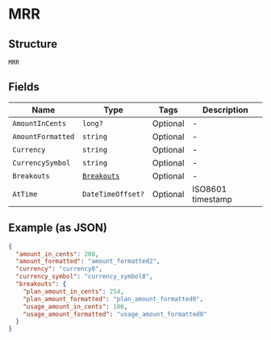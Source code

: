 
# MRR

## Structure

`MRR`

## Fields

| Name | Type | Tags | Description |
|  --- | --- | --- | --- |
| `AmountInCents` | `long?` | Optional | - |
| `AmountFormatted` | `string` | Optional | - |
| `Currency` | `string` | Optional | - |
| `CurrencySymbol` | `string` | Optional | - |
| `Breakouts` | [`Breakouts`](../../doc/models/breakouts.md) | Optional | - |
| `AtTime` | `DateTimeOffset?` | Optional | ISO8601 timestamp |

## Example (as JSON)

```json
{
  "amount_in_cents": 208,
  "amount_formatted": "amount_formatted2",
  "currency": "currency0",
  "currency_symbol": "currency_symbol8",
  "breakouts": {
    "plan_amount_in_cents": 254,
    "plan_amount_formatted": "plan_amount_formatted0",
    "usage_amount_in_cents": 106,
    "usage_amount_formatted": "usage_amount_formatted8"
  }
}
```

